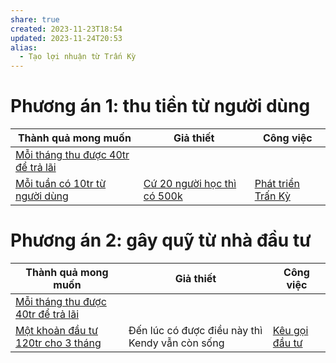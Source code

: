 ```yaml
---
share: true
created: 2023-11-23T18:54
updated: 2023-11-24T20:53
alias:
  - Tạo lợi nhuận từ Trấn Kỳ
---
```



# Phương án 1: thu tiền từ người dùng
| Thành quả mong muốn                    | Giả thiết                       | Công việc                                           |
| -------------------------------------- | ------------------------------- | --------------------------------------------------- |
| [Mỗi tháng thu được 40tr để trả lãi](../../2%20Gi%E1%BA%A3%20thuy%E1%BA%BFt/M%E1%BB%97i%20th%C3%A1ng%20thu%20%C4%91%C6%B0%E1%BB%A3c%2040tr%20%C4%91%E1%BB%83%20tr%E1%BA%A3%20l%C3%A3i.md) |                                 |                                                     |
| [Mỗi tuần có 10tr từ người dùng](../../3%20Th%C3%A0nh%20qu%E1%BA%A3%20mong%20mu%E1%BB%91n/M%E1%BB%97i%20tu%E1%BA%A7n%20c%C3%B3%2010tr%20t%E1%BB%AB%20ng%C6%B0%E1%BB%9Di%20d%C3%B9ng.md)     | [Cứ 20 người học thì có 500k](../../2%20Gi%E1%BA%A3%20thuy%E1%BA%BFt/C%E1%BB%A9%2020%20ng%C6%B0%E1%BB%9Di%20h%E1%BB%8Dc%20th%C3%AC%20c%C3%B3%20500k.md) | [Phát triển Trấn Kỳ](./K%E1%BA%BF%20ho%E1%BA%A1ch%20ph%C3%A1t%20tri%E1%BB%83n%20Tr%E1%BA%A5n%20K%E1%BB%B3.md) |

# Phương án 2: gây quỹ từ nhà đầu tư
| Thành quả mong muốn                    | Giả thiết                                       | Công việc                                   |
| -------------------------------------- | ----------------------------------------------- | ------------------------------------------- |
| [Mỗi tháng thu được 40tr để trả lãi](../../2%20Gi%E1%BA%A3%20thuy%E1%BA%BFt/M%E1%BB%97i%20th%C3%A1ng%20thu%20%C4%91%C6%B0%E1%BB%A3c%2040tr%20%C4%91%E1%BB%83%20tr%E1%BA%A3%20l%C3%A3i.md) |                                                 |                                             |
| [Một khoản đầu tư 120tr cho 3 tháng](../../3%20Th%C3%A0nh%20qu%E1%BA%A3%20mong%20mu%E1%BB%91n/M%E1%BB%99t%20kho%E1%BA%A3n%20%C4%91%E1%BA%A7u%20t%C6%B0%20120tr%20cho%203%20th%C3%A1ng.md) | Đến lúc có được điều này thì Kendy vẫn còn sống | [Kêu gọi đầu tư](../G%C3%A2y%20qu%E1%BB%B9/K%E1%BA%BF%20ho%E1%BA%A1ch%20k%C3%AAu%20g%E1%BB%8Di%20%C4%91%E1%BA%A7u%20t%C6%B0.md) |